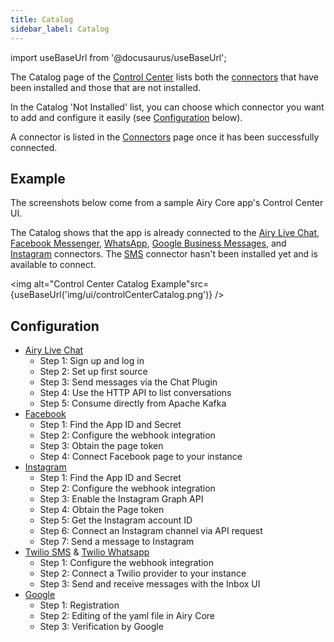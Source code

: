 ```yaml
---
title: Catalog
sidebar_label: Catalog
---
```


import useBaseUrl from '@docusaurus/useBaseUrl';

The Catalog page of the [Control Center](/ui/control-center/introduction) lists both the [connectors](/sources/introduction) that have been installed and those that are not installed.

In the Catalog 'Not Installed' list, you can choose which connector you want to add and configure it easily (see [Configuration](catalog#configuration) below).

A connector is listed in the [Connectors](connectors) page once it has been successfully connected.

## Example

The screenshots below come from a sample Airy Core app's Control Center UI.

The Catalog shows that the app is already connected to the [Airy Live Chat](/sources/chatplugin/quickstart), [Facebook Messenger](/sources/facebook), [WhatsApp](/sources/whatsapp-twilio), [Google Business Messages](/sources/google), and [Instagram](/sources/instagram) connectors. The [SMS](/sources/sms-twilio) connector hasn't been installed yet and is available to connect.

<img alt="Control Center Catalog Example"src={useBaseUrl('img/ui/controlCenterCatalog.png')} />

## Configuration

- [Airy Live Chat](https://airy.co/docs/core/sources/chatplugin/quickstart)
  - Step 1: Sign up and log in
  - Step 2: Set up first source
  - Step 3: Send messages via the Chat Plugin
  - Step 4: Use the HTTP API to list conversations
  - Step 5: Consume directly from Apache Kafka
- [Facebook](https://airy.co/docs/core/sources/facebook#configuration)
  - Step 1: Find the App ID and Secret
  - Step 2: Configure the webhook integration
  - Step 3: Obtain the page token
  - Step 4: Connect Facebook page to your instance
- [Instagram](https://airy.co/docs/core/sources/instagram#configuration)
  - Step 1: Find the App ID and Secret
  - Step 2: Configure the webhook integration
  - Step 3: Enable the Instagram Graph API
  - Step 4: Obtain the Page token
  - Step 5: Get the Instagram account ID
  - Step 6: Connect an Instagram channel via API request
  - Step 7: Send a message to Instagram
- [Twilio SMS](https://airy.co/docs/core/sources/sms-twilio#configuration) & [Twilio Whatsapp](https://airy.co/docs/core/sources/whatsapp-twilio#configuration)
  - Step 1: Configure the webhook integration
  - Step 2: Connect a Twilio provider to your instance
  - Step 3: Send and receive messages with the Inbox UI
- [Google](https://airy.co/docs/core/sources/google#configuration)
  - Step 1: Registration
  - Step 2: Editing of the yaml file in Airy Core
  - Step 3: Verification by Google
